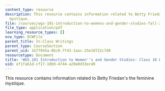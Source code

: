 ```yaml
---
content_type: resource
description: This resource contains information related to Betty Friedan's the feminine
  mystique.
file: /courses/wgs-101-introduction-to-womens-and-gender-studies-fall-2014/ef1fa61dcf1710b94744a29e0d33ec49_MITWGS_101F14_InClass10.pdf
file_type: application/pdf
learning_resource_types: []
ocw_type: OCWFile
parent_title: In-Class Writings
parent_type: CourseSection
parent_uid: 1677945a-0bc0-7f43-1aac-25e19722c7d0
resourcetype: Document
title: 'WGS.101 Introduction to Women''s and Gender Studies: Class 10 Writing'
uid: ef1fa61d-cf17-10b9-4744-a29e0d33ec49
---
```

This resource contains information related to Betty Friedan's the feminine mystique.